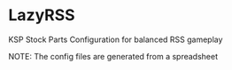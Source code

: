 # LazyRSS
KSP Stock Parts Configuration for balanced RSS gameplay



NOTE: The config files are generated from a spreadsheet
